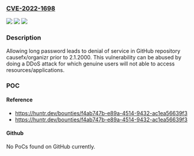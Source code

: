 ### [CVE-2022-1698](https://cve.mitre.org/cgi-bin/cvename.cgi?name=CVE-2022-1698)
![](https://img.shields.io/static/v1?label=Product&message=causefx%2Forganizr&color=blue)
![](https://img.shields.io/static/v1?label=Version&message=%3C%202.1.2000%20&color=brighgreen)
![](https://img.shields.io/static/v1?label=Vulnerability&message=CWE-191%20Integer%20Underflow%20(Wrap%20or%20Wraparound)&color=brighgreen)

### Description

Allowing long password leads to denial of service in GitHub repository causefx/organizr prior to 2.1.2000. This vulnerability can be abused by doing a DDoS attack for which genuine users will not able to access resources/applications.

### POC

#### Reference
- https://huntr.dev/bounties/f4ab747b-e89a-4514-9432-ac1ea56639f3
- https://huntr.dev/bounties/f4ab747b-e89a-4514-9432-ac1ea56639f3

#### Github
No PoCs found on GitHub currently.

